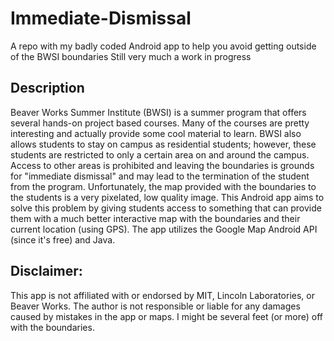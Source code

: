 # Immediate-Dismissal
A repo with my badly coded Android app to help you avoid getting outside of the BWSI boundaries
Still very much a work in progress

## Description
Beaver Works Summer Institute (BWSI) is a summer program that offers several hands-on project based courses. Many of the courses are pretty interesting and actually provide some cool material to learn. BWSI also allows students to stay on campus as residential students; however, these students are restricted to only a certain area on and around the campus. Access to other areas is prohibited and leaving the boundaries is grounds for "immediate dismissal" and may lead to the termination of the student from the program. Unfortunately, the map provided with the boundaries to the students is a very pixelated, low quality image. This Android app aims to solve this problem by giving students access to something that can provide them with a much better interactive map with the boundaries and their current location (using GPS). The app utilizes the Google Map Android API (since it's free) and Java.

## Disclaimer: 
This app is not affiliated with or endorsed by MIT, Lincoln Laboratories, or Beaver Works. The author is not responsible or liable for any damages caused by mistakes in the app or maps. I might be several feet (or more) off with the boundaries.
